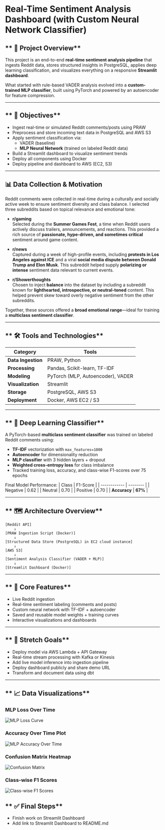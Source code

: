 # **Real-Time Sentiment Analysis Dashboard (with Custom Neural Network Classifier)**

## ** 🧠 Project Overview**
This project is an end-to-end **real-time sentiment analysis pipeline** that ingests Reddit data, stores structured insights in PostgreSQL, applies deep learning classification, and visualizes everything on a responsive **Streamlit dashboard**.

What started with rule-based VADER analysis evolved into a **custom-trained MLP classifier**, built using PyTorch and powered by an autoencoder for feature compression.

---

## ** 🎯 Objectives**
- Ingest real-time or simulated Reddit comments/posts using PRAW
- Preprocess and store incoming text data in PostgreSQL and AWS S3
- Apply sentiment classification via:
    - VADER (baseline)
    - **MLP Neural Network** (trained on labeled Reddit data)
- Build a Streamlit dashboard to visualize sentiment trends
- Deploy all components using Docker
- Deploy pipeline and dashboard to AWS (EC2, S3)

---

## 📊 **Data Collection & Motivation**
Reddit comments were collected in real-time during a culturally and socially active week to ensure sentiment diversity and class balance. I selected three subreddits based on topical relevance and emotional tone:

- **r/gaming**  
  Selected during the **Summer Games Fest**, a time when Reddit users actively discuss trailers, announcements, and reactions. This provided a rich source of **passionate, hype-driven, and sometimes critical** sentiment around game content.

- **r/news**  
  Captured during a week of high-profile events, including **protests in Los Angeles against ICE** and a viral **social media dispute between Donald Trump and Elon Musk**. This subreddit helped supply **polarizing or intense** sentiment data relevant to current events.

- **r/Showerthoughts**  
  Chosen to inject **balance** into the dataset by including a subreddit known for **lighthearted, introspective, or neutral-toned** content. This helped prevent skew toward overly negative sentiment from the other subreddits.

Together, these sources offered a **broad emotional range**—ideal for training a **multiclass sentiment classifier**.

---

## ** 🛠️ Tools and Technologies**

| Category           | Tools                             |
| ------------------ | --------------------------------- |
| **Data Ingestion** | PRAW, Python                      |
| **Processing**     | Pandas, Scikit-learn, TF-IDF      |
| **Modeling**       | PyTorch (MLP, Autoencoder), VADER |
| **Visualization**  | Streamlit                         |
| **Storage**        | PostgreSQL, AWS S3                |
| **Deployment**     | Docker, AWS EC2 / S3              |

---

## ** 🤖 Deep Learning Classifier**
A PyTorch-based **multiclass sentiment classifier** was trained on labeled Reddit comments using:
- **TF-IDF** vectorization with `max_features=1000`
- **Autoencoder** for dimensionality reduction
- **MLP classifier** with 3 hidden layers + dropout
- **Weighted cross-entropy loss** for class imbalance
- Tracked training loss, accuracy, and class-wise F1-scores over 75 epochs

Final Model Performance:
| Class        | F1-Score |
| ------------ | -------- |
| Negative     | 0.62     |
| Neutral      | 0.70     |
| Positive     | 0.70     |
| **Accuracy** | **67%**  |

---

## ** 🗺️ Architecture Overview**
```text
[Reddit API]
    ↓
[PRAW Ingestion Script (Docker)]
    ↓
[Structured Data Store (PostgreSQL) in EC2 cloud instance]
    ↓
[AWS S3]
    ↓
[Sentiment Analysis Classifier (VADER + MLP)]
    ↓
[Streamlit Dashboard (Docker)]
```

---

## ** 🚀 Core Features**
- Live Reddit ingestion
- Real-time sentiment labeling (comments and posts)
- Custom neural network with TF-IDF + autoencoder
- Saved and reusable model weights + training curves
- Interactive visualizations and dashboards

---

## ** 🌱 Stretch Goals**
- Deploy model via AWS Lambda + API Gateway
- Real-time stream processing with Kafka or Kinesis
- Add live model inference into ingestion pipeline
- Deploy dashboard publicly and share demo URL
- Transform and document data using dbt

---

## ** 📈 Data Visualizations**

### MLP Loss Over Time
![MLP Loss Curve](figures/mlp_loss_curve.png)

### Accuracy Over Time Plot
![MLP Accuracy Over Time](figures/mlp_accuracy_plot.png)

### Confusion Matrix Heatmap
![Confusion Matrix](figures/mlp_confusion_matrix.png)

### Class-wise F1 Scores
![Class-wise F1 Scores](figures/mlp_class_f1_scores.png)


## ** ✅ Final Steps**
- Finish work on Streamlit Dashboard
- Add link to Streamlit Dashboard to README.md
